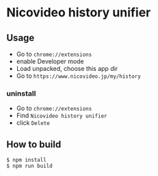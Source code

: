 # Nicovideo history unifier

## Usage

- Go to `chrome://extensions`
- enable Developer mode
- Load unpacked, choose this app dir
- Go to `https://www.nicovideo.jp/my/history`

### uninstall

- Go to `chrome://extensions`
- Find `Nicovideo history unifier`
- click `Delete`

## How to build

```
$ npm install
$ npm run build
```
